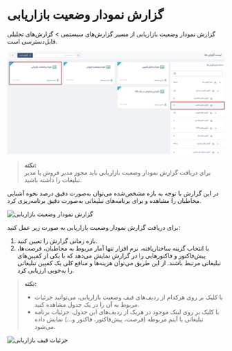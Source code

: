 # گزارش نمودار وضعیت بازاریابی
 گزارش نمودار وضعیت بازاریابی از مسیر گزارش‌های سیستمی > گزارش‌های تحلیلی قابل‌دسترسی است.

 ![نمودار وضعیت بازاریابی ](./Images/marketing-status-chart.png)

> **نکته:** <br> برای دریافت گزارش نمودار وضعیت بازاریابی باید مجوز مدیر فروش یا مدیر تبلیغات را داشته باشید.

در این گزارش با توجه به بازه مشخص‌شده می‌توان به‌صورت دقیق درصد نحوه آشنایی مخاطبان را مشاهده و برای برنامه‌های تبلیغاتی به‌صورت دقیق برنامه‌ریزی کرد.

![گزارش نمودار وضعیت بازاریابی]()

برای دریافت گزارش نمودار وضعیت بازاریابی به صورت زیر عمل کنید:


1. بازه زمانی گزارش را تعیین کنید.
2. با انتخاب گزینه ساختاریافته، نرم افزار تنها آمار مربوط به مخاطبان، فرصت‌ها، پیش‌فاکتور و فاکتورهایی را در گزارش نمایش  می‌دهد که با یکی از کمپین‌های تبلیغاتی مرتبط باشند. از این طریق می‌توان هزینه‌ها و منافع کلی یک کمپین تبلیغاتی را به‌خوبی ارزیابی کرد.

> **نکته:** <br> 
> - با کلیک بر روی هرکدام از ردیف‌های قیف وضعیت بازاریابی، 
 می‌توانید جزئیات مربوط به آن را در یک جدول مشاهده کنید.
> -  با کلیک بر روی لینک موجود در هریک از ردیف‌های این جدول، جزئیات برنامه تبلیغاتی یا آیتم مربوطه (فرصت، پیش‌فاکتور، فاکتور و...) نمایش داده می‌شود.

![جزئیات قیف بازاریابی]()



